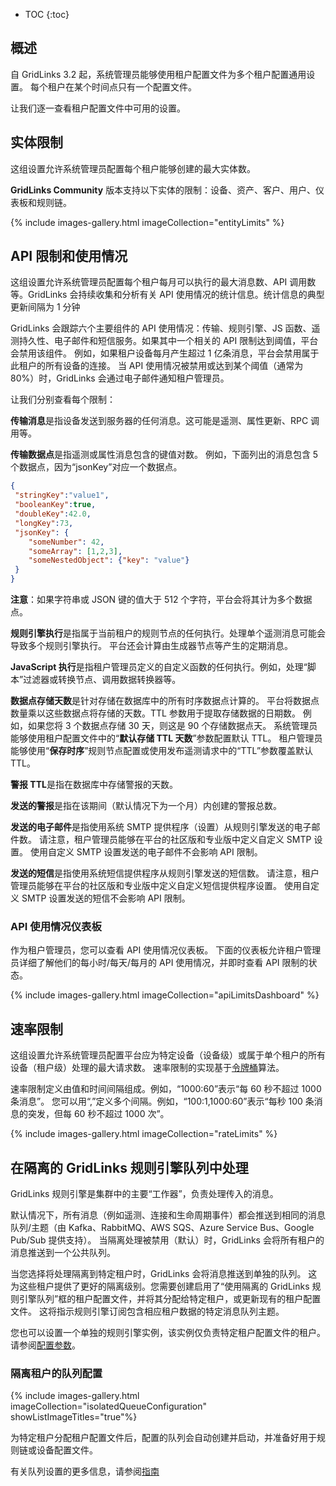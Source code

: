 * TOC
{:toc}

## 概述

自 GridLinks 3.2 起，系统管理员能够使用租户配置文件为多个租户配置通用设置。
每个租户在某个时间点只有一个配置文件。

让我们逐一查看租户配置文件中可用的设置。

## 实体限制

这组设置允许系统管理员配置每个租户能够创建的最大实体数。

**GridLinks Community** 版本支持以下实体的限制：设备、资产、客户、用户、仪表板和规则链。

{% include images-gallery.html imageCollection="entityLimits" %}

## API 限制和使用情况

这组设置允许系统管理员配置每个租户每月可以执行的最大消息数、API 调用数等。GridLinks 会持续收集和分析有关 API 使用情况的统计信息。统计信息的典型更新间隔为 1 分钟

GridLinks 会跟踪六个主要组件的 API 使用情况：传输、规则引擎、JS 函数、遥测持久性、电子邮件和短信服务。如果其中一个相关的 API 限制达到阈值，平台会禁用该组件。
例如，如果租户设备每月产生超过 1 亿条消息，平台会禁用属于此租户的所有设备的连接。
当 API 使用情况被禁用或达到某个阈值（通常为 80%）时，GridLinks 会通过电子邮件通知租户管理员。

让我们分别查看每个限制：

**传输消息**是指设备发送到服务器的任何消息。这可能是遥测、属性更新、RPC 调用等。

**传输数据点**是指遥测或属性消息包含的键值对数。
例如，下面列出的消息包含 5 个数据点，因为“jsonKey”对应一个数据点。

```json
{
 "stringKey":"value1", 
 "booleanKey":true, 
 "doubleKey":42.0, 
 "longKey":73, 
 "jsonKey": {
    "someNumber": 42,
    "someArray": [1,2,3],
    "someNestedObject": {"key": "value"}
 }
}
```

**注意**：如果字符串或 JSON 键的值大于 512 个字符，平台会将其计为多个数据点。

**规则引擎执行**是指属于当前租户的规则节点的任何执行。处理单个遥测消息可能会导致多个规则引擎执行。
平台还会计算由生成器节点等产生的定期消息。

**JavaScript 执行**是指租户管理员定义的自定义函数的任何执行。例如，处理“脚本”过滤器或转换节点、调用数据转换器等。

**数据点存储天数**是针对存储在数据库中的所有时序数据点计算的。
平台将数据点数量乘以这些数据点将存储的天数。TTL 参数用于提取存储数据的日期数。
例如，如果您将 3 个数据点存储 30 天，则这是 90 个存储数据点天。
系统管理员能够使用租户配置文件中的“**默认存储 TTL 天数**”参数配置默认 TTL。
租户管理员能够使用“**保存时序**”规则节点配置或使用发布遥测请求中的“TTL”参数覆盖默认 TTL。

**警报 TTL**是指在数据库中存储警报的天数。

**发送的警报**是指在该期间（默认情况下为一个月）内创建的警报总数。

**发送的电子邮件**是指使用系统 SMTP 提供程序（设置）从规则引擎发送的电子邮件数。
请注意，租户管理员能够在平台的社区版和专业版中定义自定义 SMTP 设置。
使用自定义 SMTP 设置发送的电子邮件不会影响 API 限制。

**发送的短信**是指使用系统短信提供程序从规则引擎发送的短信数。
请注意，租户管理员能够在平台的社区版和专业版中定义自定义短信提供程序设置。
使用自定义 SMTP 设置发送的短信不会影响 API 限制。

### API 使用情况仪表板

作为租户管理员，您可以查看 API 使用情况仪表板。
下面的仪表板允许租户管理员详细了解他们的每小时/每天/每月的 API 使用情况，并即时查看 API 限制的状态。

{% include images-gallery.html imageCollection="apiLimitsDashboard" %}

## 速率限制

这组设置允许系统管理员配置平台应为特定设备（设备级）或属于单个租户的所有设备（租户级）处理的最大请求数。
速率限制的实现基于[令牌桶](https://en.wikipedia.org/wiki/Token_bucket)算法。

速率限制定义由值和时间间隔组成。例如，“1000:60”表示“每 60 秒不超过 1000 条消息”。
您可以用“,”定义多个间隔。例如，“100:1,1000:60”表示“每秒 100 条消息的突发，但每 60 秒不超过 1000 次”。

{% include images-gallery.html imageCollection="rateLimits" %}

## 在隔离的 GridLinks 规则引擎队列中处理

GridLinks 规则引擎是集群中的主要“工作器”，负责处理传入的消息。

默认情况下，所有消息（例如遥测、连接和生命周期事件）都会推送到相同的消息队列/主题（由 Kafka、RabbitMQ、AWS SQS、Azure Service Bus、Google Pub/Sub 提供支持）。
当隔离处理被禁用（默认）时，GridLinks 会将所有租户的消息推送到一个公共队列。

当您选择将处理隔离到特定租户时，GridLinks 会将消息推送到单独的队列。
这为这些租户提供了更好的隔离级别。您需要创建启用了“使用隔离的 GridLinks 规则引擎队列”框的租户配置文件，并将其分配给特定租户，或更新现有的租户配置文件。
这将指示规则引擎订阅包含相应租户数据的特定消息队列主题。

您也可以设置一个单独的规则引擎实例，该实例仅负责特定租户配置文件的租户。
请参阅[配置参数](/docs/user-guide/install/config/#thingsboard-service-parameters)。

### 隔离租户的队列配置

{% include images-gallery.html imageCollection="isolatedQueueConfiguration" showListImageTitles="true"%}

为特定租户分配租户配置文件后，配置的队列会自动创建并启动，并准备好用于规则链或设备配置文件。

有关队列设置的更多信息，请参阅[指南](/docs/{{docsPrefix}}user-guide/rule-engine-2-5/queues/#queue-settings)